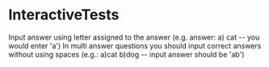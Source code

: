 # InteractiveTests
Input answer using letter assigned to the answer (e.g. answer: a) cat -- you would enter 'a') In multi answer questions you should input correct answers without using spaces (e.g.: a)cat b)dog -- input answer should be 'ab')
